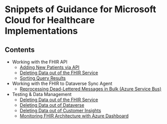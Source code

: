 
# Snippets of Guidance for Microsoft Cloud for Healthcare Implementations

## Contents

* Working with the FHIR API
    * [Adding New Patients via API](./FHIR_NewPatient.md)
    * [Deleting Data out of the FHIR Service](./FHIR_Deletes.md)
    * [Sorting Query Results](./FHIR_Sorting.md)
* Working with the FHIR to Dataverse Sync Agent
    * [Reprocessing Dead-Lettered Messages in Bulk (Azure Service Bus)](./SA_ReprocessDeadLetter.md)
* Testing & Data Management
    * [Deleting Data out of the FHIR Service](./FHIR_Deletes.md)
    * [Deleting Data out of Dataverse](./Dataverse_Deletes.md)
    * [Deleting Data out of Customer Insights](./CI_Deletes.md)
    * [Monitoring FHIR Architecture with Azure Dashboard](./FHIR_Dashboard.md)
